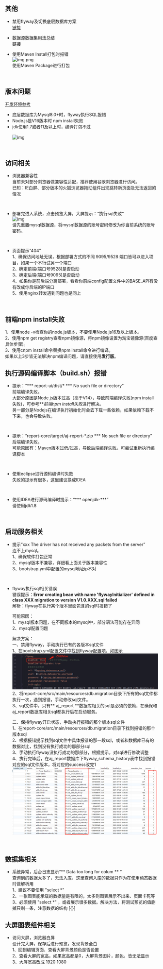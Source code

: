 ## 其他

- 禁用flyway及切换底层数据库方案 <br>
  [链接](https://my.oschina.net/u/4517014/blog/5269319) <br>

- 数据源数据集用法总结 <br>
  [链接](https://my.oschina.net/u/4517014/blog/5270828) <br>

- 使用Maven Install打包时报错 <br>
  ![img.png](../picture/qusetion/img.png) <br>
  使用Maven Package进行打包 <br>

<br>

## 版本问题

[开发环境参考](https://ajreport.beliefteam.cn/report-doc/guide/quicklyDevelop.html)

- 底层数据库为Mysql8.0+时，flyway执行SQL报错<br>
- Node.js是V16版本时 npm install失败 <br>
- jdk使用1.7或者11及以上时，编译打包不过 <br>
  <br>
  ![img](../picture/qusetion/img_4.png) <br>

<br>

## 访问相关

- 浏览器兼容性  <br>
  当前未对部分浏览器做兼容性适配，推荐使用谷歌浏览器进行访问。<br>
  已知：IE白屏、部分版本的火狐浏览器拖动组件出现跳转新页面及无法返回的情况 <br>

<br>

- 部署完进入系统，点击预览大屏，大屏提示：“执行sql失败“ <br>
  ![img](../picture/qusetion/img_3.png) <br>
  请先重置mysql数据源，将mysql数据源的账号密码修改为你当前系统的账号密码。<br>

<br>

- 页面提示“404” <br>
  1、确保访问地址无误，根据部署方式的不同 9095/9528 端口皆可以进入项目，如果一个不行试另一个端口 <br>
  2、确定前端(端口号9528)是否启动 <br>
  3、确定后端(端口号9095)是否启动 <br>
  4、如果你是前后端分离部署，看看你前端config配置文件中的BASE_API有没有改成你后端的IP端口 <br>
  5、使用nginx转发遇到问题也是同上 <br>

<br>

## 前端npm install失败

1、使用node -v检查你的node.js版本，不要使用Node.js16及以上版本。<br>
2、使用npm get registry查看npm镜像源，将npm镜像设置为淘宝镜像源(百度查具体步骤)。<br>
3、使用cnpm install命令替换npm install命令进行编译。<br>
如果以上3步皆无法解决npm编译问题，请直接使用**发行版**。<br>

## 执行源码编译脚本（build.sh）报错

- 提示：“*** report-ui/dist/* *** No such file or directory” <br>
  前端编译失败。<br>
  大部分原因是Node.js版本过高（高于V14），导致前端编译失败(npm install失败)，可参考***前端npm install失败*进行解决。 <br>
  另一部分是Nodejs在编译执行初始化时会去下载一些依赖，如果依赖下载不下来，也会导致失败。<br>

<br>

- 提示：“report-core/target/aj-report-*.zip *** No such file or directory” <br>
  后端编译失败。<br>
  可能原因有：Maven版本过低/过高，导致后端编译失败。可尝试重新执行编译脚本 <br>

<br>

- 使用eclipse进行源码编译时失败 <br>
  失败的提示有很多，这里建议换成IDEA  <br>

<br>

- 使用IDEA进行源码编译时提示：“*** openjdk-***” <br>
  请使用jdk1.8

<br>

## 启动服务相关

- 提示“xxx The driver has not received any packets from the server” <br>
  连不上mysql。<br>
  1、确保软件打包正常 <br>
  2、mysql版本不兼容，详细看上面关于版本兼容性 <br>
  3、bootstrap.yml中配置的mysql地址ip不对 <br>

<br>

- flyway执行sql相关错误 <br>
  错误提示：**Error creating bean with name 'flywayInitializer' defined in class XXX migration to version V1.0.XXX.sql
  failed** <br>
  解析：flyway在执行某个版本里面包含的sql时报错了 <br>

  可能原因：<br>
  1、mysql版本问题，在不同版本的mysql中，部分语法可能存在异同 <br>
  2、mysql配置问题 <br>

  解决方案：<br>
  一、禁用flyway，手动执行已有的各版本sql文件 <br>
  1、在bootstrap.yml配置文件中找到flyway配置项，如图示 <br>
  ![img6.png](../picture/qusetion/img_6.png) <br>
  2、将report-core/src/main/resources/db.migration目录下所有的sql文件都执行一次，遇到报错，手动修改sql文件。<br>
  3、sql文件中，只有** aj_report **数据库相关的sql是必须的依赖，在确保和aj_report数据库相关sql都执行后在启动服务。<br>

  二、保持flyway开启状态，手动执行报错的那个版本sql文件 <br>
  1、在report-core/src/main/resources/db.migration目录下找到报错的那个版本sql <br>
  2、根据报错提示找到sql文件中具体报错的那一段sql，或者和数据库已有的数据对比，找到没有执行成功的那部分sql <br>
  3、手动执行flyway没执行成功的那部分，根据提示，对sql进行修改调整 <br>
  4、执行完毕后，在aj_report数据库下flyway_schema_history表中找到报错对应的sql文件版本，将对应的success改完1 <br>
  ![img7.png](../picture/qusetion/img_7.png) <br>

<br>

## 数据集相关

- 系统异常，后台日志显示“** Data too long for colum ** ” <br>
  查询到的数据太多了，无法入库，这里查询入库的数据只作为在使用动态数据时做解析用 <br>
  1、建议不要使用 "select *"  <br>
  2、一张图表能承载的数据量是有限的，太多则图表展示不出来、页面卡死等 <br>
  3、必须使用 "select *" ，或者展示很多数据。解决方法，将测试预览的值删掉只剩一条，注意数据的结构 [{}] <br>

## 大屏图表组件相关

- 访问大屏，浏览器白屏 <br>
  设计完大屏，保存后进行预览，发现背景全白 <br>
  1、回到编辑页面，查看大屏背景颜色是否设置 <br>
  2、查看大屏的宽高，如果宽高都是0，大屏背景图片，颜色，皆无法显示 <br>
  3、大屏宽高改成 1920 1080 <br>

<br>






